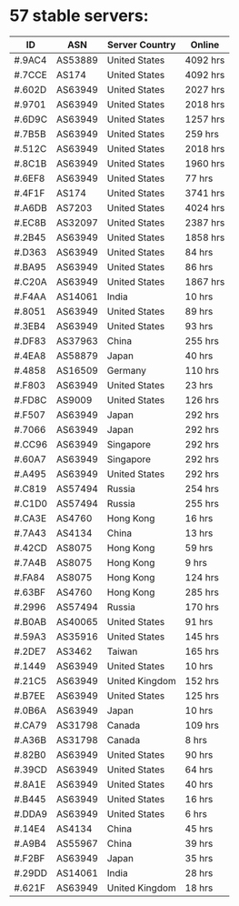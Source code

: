 # 57 stable servers:

| ID | ASN | Server Country | Online |
| ------ | ------ | ------ | ------ |
| #.9AC4 | AS53889 | United States | 4092 hrs |
| #.7CCE | AS174 | United States | 4092 hrs |
| #.602D | AS63949 | United States | 2027 hrs |
| #.9701 | AS63949 | United States | 2018 hrs |
| #.6D9C | AS63949 | United States | 1257 hrs |
| #.7B5B | AS63949 | United States | 259 hrs |
| #.512C | AS63949 | United States | 2018 hrs |
| #.8C1B | AS63949 | United States | 1960 hrs |
| #.6EF8 | AS63949 | United States | 77 hrs |
| #.4F1F | AS174 | United States | 3741 hrs |
| #.A6DB | AS7203 | United States | 4024 hrs |
| #.EC8B | AS32097 | United States | 2387 hrs |
| #.2B45 | AS63949 | United States | 1858 hrs |
| #.D363 | AS63949 | United States | 84 hrs |
| #.BA95 | AS63949 | United States | 86 hrs |
| #.C20A | AS63949 | United States | 1867 hrs |
| #.F4AA | AS14061 | India | 10 hrs |
| #.8051 | AS63949 | United States | 89 hrs |
| #.3EB4 | AS63949 | United States | 93 hrs |
| #.DF83 | AS37963 | China | 255 hrs |
| #.4EA8 | AS58879 | Japan | 40 hrs |
| #.4858 | AS16509 | Germany | 110 hrs |
| #.F803 | AS63949 | United States | 23 hrs |
| #.FD8C | AS9009 | United States | 126 hrs |
| #.F507 | AS63949 | Japan | 292 hrs |
| #.7066 | AS63949 | Japan | 292 hrs |
| #.CC96 | AS63949 | Singapore | 292 hrs |
| #.60A7 | AS63949 | Singapore | 292 hrs |
| #.A495 | AS63949 | United States | 292 hrs |
| #.C819 | AS57494 | Russia | 254 hrs |
| #.C1D0 | AS57494 | Russia | 255 hrs |
| #.CA3E | AS4760 | Hong Kong | 16 hrs |
| #.7A43 | AS4134 | China | 13 hrs |
| #.42CD | AS8075 | Hong Kong | 59 hrs |
| #.7A4B | AS8075 | Hong Kong | 9 hrs |
| #.FA84 | AS8075 | Hong Kong | 124 hrs |
| #.63BF | AS4760 | Hong Kong | 285 hrs |
| #.2996 | AS57494 | Russia | 170 hrs |
| #.B0AB | AS40065 | United States | 91 hrs |
| #.59A3 | AS35916 | United States | 145 hrs |
| #.2DE7 | AS3462 | Taiwan | 165 hrs |
| #.1449 | AS63949 | United States | 10 hrs |
| #.21C5 | AS63949 | United Kingdom | 152 hrs |
| #.B7EE | AS63949 | United States | 125 hrs |
| #.0B6A | AS63949 | Japan | 10 hrs |
| #.CA79 | AS31798 | Canada | 109 hrs |
| #.A36B | AS31798 | Canada | 8 hrs |
| #.82B0 | AS63949 | United States | 90 hrs |
| #.39CD | AS63949 | United States | 64 hrs |
| #.8A1E | AS63949 | United States | 40 hrs |
| #.B445 | AS63949 | United States | 16 hrs |
| #.DDA9 | AS63949 | United States | 6 hrs |
| #.14E4 | AS4134 | China | 45 hrs |
| #.A9B4 | AS55967 | China | 39 hrs |
| #.F2BF | AS63949 | Japan | 35 hrs |
| #.29DD | AS14061 | India | 28 hrs |
| #.621F | AS63949 | United Kingdom | 18 hrs |

